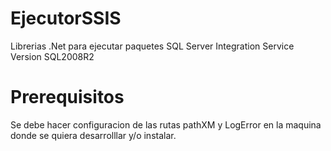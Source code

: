 # EjecutorSSIS
Librerias .Net para ejecutar paquetes SQL Server Integration Service Version SQL2008R2

# Prerequisitos

Se debe hacer configuracion  de las rutas pathXM y LogError en la maquina donde se quiera desarrolllar y/o instalar.


